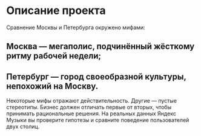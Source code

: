 
# Описание проекта
Сравнение Москвы и Петербурга окружено мифами:
## Москва — мегаполис, подчинённый жёсткому ритму рабочей недели;
## Петербург — город своеобразной культуры, непохожий на Москву.
Некоторые мифы отражают действительность. Другие — пустые стереотипы. Бизнес должен отличать первые от вторых, чтобы принимать рациональные решения. На реальных данных Яндекс Музыки вы проверите гипотезы и сравните поведение пользователей двух столиц.
